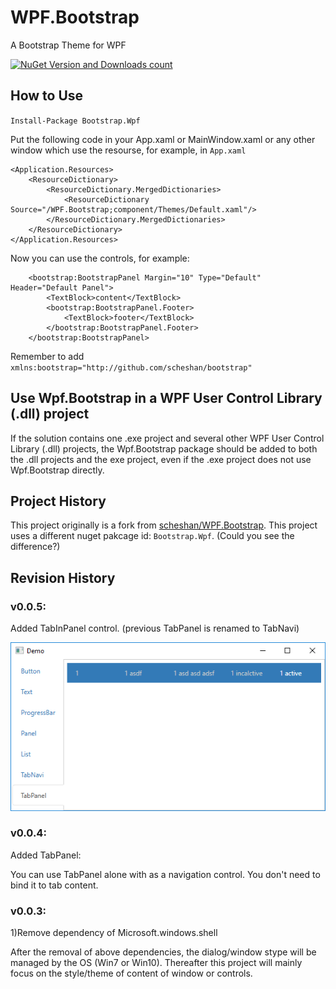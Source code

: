 # WPF.Bootstrap
A Bootstrap Theme for WPF

[![NuGet Version and Downloads count](https://buildstats.info/nuget/Bootstrap.Wpf)](https://www.nuget.org/packages/Bootstrap.Wpf) 

## How to Use

`Install-Package Bootstrap.Wpf`


Put the following code in your App.xaml or MainWindow.xaml or any other window which use the resourse, for example, in `App.xaml`

    <Application.Resources>
        <ResourceDictionary>
            <ResourceDictionary.MergedDictionaries>
                <ResourceDictionary Source="/WPF.Bootstrap;component/Themes/Default.xaml"/>
            </ResourceDictionary.MergedDictionaries>
        </ResourceDictionary>
    </Application.Resources>
    
Now you can use the controls, for example:

        <bootstrap:BootstrapPanel Margin="10" Type="Default" Header="Default Panel">
            <TextBlock>content</TextBlock>
            <bootstrap:BootstrapPanel.Footer>
                <TextBlock>footer</TextBlock>
            </bootstrap:BootstrapPanel.Footer>
        </bootstrap:BootstrapPanel>
        
Remember to add `xmlns:bootstrap="http://github.com/scheshan/bootstrap"`

## Use Wpf.Bootstrap in a WPF User Control Library (.dll) project

If the solution contains one .exe project and several other WPF User Control Library (.dll) projects, the Wpf.Bootstrap package should be added to both the .dll projects and the exe project, even if the .exe project does not use Wpf.Bootstrap directly.

## Project History

This project originally is a fork from [scheshan/WPF.Bootstrap](https://github.com/scheshan/WPF.Bootstrap). This project uses a different nuget pakcage id: `Bootstrap.Wpf`. (Could you see the difference?)

## Revision History

### v0.0.5:

Added TabInPanel control. (previous TabPanel is renamed to TabNavi)

![TabPanel](./TabPanel.png)

### v0.0.4:

Added TabPanel:

You can use TabPanel alone with as a navigation control. You don't need to bind it to tab content.

### v0.0.3:

1)Remove dependency of Microsoft.windows.shell

After the removal of above dependencies, the dialog/window stype will be managed by the OS (Win7 or Win10). Thereafter this project will mainly focus on the style/theme of content of window or controls.

